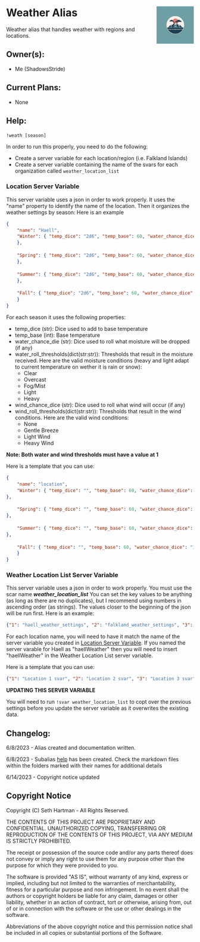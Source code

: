 <h1>Weather Alias<img align="right" src="image.png" width="100px"></h1>
Weather alias that handles weather with regions and locations.

## Owner(s):
- Me (ShadowsStride)

## Current Plans:
- None

## Help:
`!weath [season]`

In order to run this properly, you need to do the following:
- Create a server variable for each location/region (i.e. Falkland Islands)
- Create a server variable containing the name of the svars for each organization called `weather_location_list`

### Location Server Variable
This server variable uses a json in order to work properly. It uses the "name" property to identify the name of the location. Then it organizes the weather settings by season: Here is an example
```json
{
    "name": "Haell",
    "Winter": { "temp_dice": "2d6", "temp_base": 60, "water_chance_dice": "1d20", "water_roll_thresholds": {"1":"Clear", "3": "Overcast", "5": "Fog/Mist", "8": "Light", "17": "Heavy"}, "wind_chance_dice": "1d20", "wind_roll_thresholds": {"1": "None", "4": "Gentle Breeze", "10": "Light Wind", "16": "Heavy Wind"}
    },

    "Spring": { "temp_dice": "2d6", "temp_base": 60, "water_chance_dice": "1d20", "water_roll_thresholds": {"1":"Clear", "3": "Overcast", "5": "Fog/Mist", "8": "Light", "17": "Heavy"}, "wind_chance_dice": "1d20", "wind_roll_thresholds": {"1": "None", "4": "Gentle Breeze", "10": "Light Wind", "16": "Heavy Wind"}
    },

    "Summer": { "temp_dice": "2d6", "temp_base": 60, "water_chance_dice": "1d20", "water_roll_thresholds": {"1":"Clear", "3": "Overcast", "5": "Fog/Mist", "8": "Light", "17": "Heavy"}, "wind_chance_dice": "1d20", "wind_roll_thresholds": {"1": "None", "4": "Gentle Breeze", "10": "Light Wind", "16": "Heavy Wind"}
    },

    "Fall": { "temp_dice": "2d6", "temp_base": 60, "water_chance_dice": "1d20", "water_roll_thresholds": {"1":"Clear", "3": "Overcast", "5": "Fog/Mist", "8": "Light", "17": "Heavy"}, "wind_chance_dice": "1d20", "wind_roll_thresholds": {"1": "None", "4": "Gentle Breeze", "10": "Light Wind", "16": "Heavy Wind"}
    }
}
```
For each season it uses the following properties:
- temp_dice (str): Dice used to add to base temperature
- temp_base (int): Base temperature
- water_chance_die (str): Dice used to roll what moisture will be dropped (if any)
- water_roll_thresholds(dict(str:str)): Thresholds that result in the moisture received. Here are the valid moisture conditions (heavy and light adapt to current temperature on wether it is rain or snow):
    - Clear
    - Overcast
    - Fog/Mist
    - Light
    - Heavy
- wind_chance_dice (str): Dice used to roll what wind will occur (if any)
- wind_roll_thresholds(dict(str:str)): Thresholds that result in the wind conditions. Here are the valid wind conditions:
    - None
    - Gentle Breeze
    - Light Wind
    - Heavy Wind

**Note: Both water and wind thresholds must have a value at 1**

Here is a template that you can use:
```json
{
    "name": "location",
    "Winter": { "temp_dice": "", "temp_base": 60, "water_chance_dice": "1d20", "water_roll_thresholds": {"1":"Clear", "10": "", "15": "", "20": ""}, "wind_chance_dice": "1d20", "wind_roll_thresholds": {"1": "None", "5": "", "10": "", "15": ""}
},

    "Spring": { "temp_dice": "", "temp_base": 60, "water_chance_dice": "1d20", "water_roll_thresholds": {"1":"Clear", "10": "", "15": "", "20": ""}, "wind_chance_dice": "1d20", "wind_roll_thresholds": {"1": "None", "5": "", "10": "", "15": ""}
},

    "Summer": { "temp_dice": "", "temp_base": 60, "water_chance_dice": "1d20", "water_roll_thresholds": {"1":"Clear", "10": "", "15": "", "20": ""}, "wind_chance_dice": "1d20", "wind_roll_thresholds": {"1": "None", "5": "", "10": "", "15": ""}
},

    "Fall": { "temp_dice": "", "temp_base": 60, "water_chance_dice": "1d20", "water_roll_thresholds": {"1":"Clear", "10": "", "15": "", "20": ""}, "wind_chance_dice": "1d20", "wind_roll_thresholds": {"1": "None", "5": "", "10": "", "15": ""}
    }
}
```

### Weather Location List Server Variable
This server variable uses a json in order to work properly. You must use the scar name ***weather_location_list*** You can set the key values to be anything (as long as there are no duplicates), but I recommend using numbers in ascending order (as strings). The values closer to the beginning of the json will be run first. Here is an example:
```json
{"1": "haell_weather_settings", "2": "falkland_weather_settings", "3": "mythran_weather_settings"}
```

For each location name, you will need to have it match the name of the server variable you created in [Location Server Variable](#location-server-variable). If you named the server varable for Haell as "haellWeather" then you will need to insert "haellWeather" in the Weather Location List server variable.

Here is a template that you can use:
```json
{"1": "Location 1 svar", "2": "Location 2 svar", "3": "Location 3 svar"}
```

**UPDATING THIS SERVER VARIABLE**

You will need to run `!svar weather_location_list` to copt over the previous settings before you update the server variable as it overwrites the existing data.

## Changelog:
6/8/2023 - Alias created and documentation written.

6/8/2023 - Subalias [help](https://github.com/SethHartman13/Avrae-Aliases-Snippets/blob/master/Aliases/weather/help/help.md) has been created. Check the markdown files within the folders marked with their names for additional details

6/14/2023 - Copyright notice updated

## Copyright Notice

Copyright (C) Seth Hartman - All Rights Reserved.

THE CONTENTS OF THIS PROJECT ARE PROPRIETARY AND CONFIDENTIAL.
UNAUTHORIZED COPYING, TRANSFERRING OR REPRODUCTION OF THE CONTENTS OF THIS PROJECT, VIA ANY MEDIUM IS STRICTLY PROHIBITED.

The receipt or possession of the source code and/or any parts thereof does not convey or imply any right to use them
for any purpose other than the purpose for which they were provided to you.

The software is provided "AS IS", without warranty of any kind, express or implied, including but not limited to
the warranties of merchantability, fitness for a particular purpose and non infringement.
In no event shall the authors or copyright holders be liable for any claim, damages or other liability,
whether in an action of contract, tort or otherwise, arising from, out of or in connection with the software
or the use or other dealings in the software.

Abbreviations of the above copyright notice and this permission notice shall be included in all copies or substantial portions of the Software.